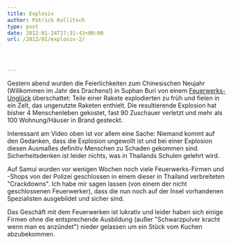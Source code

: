 ```yaml
---
title: Explosiv
author: Patrick Kollitsch
type: post
date: 2012-01-24T17:31:43+00:00
url: /2012/01/explosiv-2/




---
```

<div class="media video">
</div>

Gestern abend wurden die Feierlichkeiten zum Chinesischen Neujahr (Willkommen im Jahr des Drachens!) in Suphan Buri von einem [Feuerwerks-Unglück][1] überschattet: Teile einer Rakete explodierten zu früh und fielen in ein Zelt, das ungenutzte Raketen enthielt. Die resultierende Explosion hat bisher 4 Menschenleben gekostet, fast 90 Zuschauer verletzt und mehr als 100 Wohnung/Häuser in Brand gesteckt. 

Interessant am Video oben ist vor allem eine Sache: Niemand kommt auf den Gedanken, dass die Explosion ungewollt ist und bei einer Explosion diesen Ausmaßes definitiv Menschen zu Schaden gekommen sind. Sicherheitsdenken ist leider nichts, was in Thailands Schulen gelehrt wird. 

Auf Samui wurden vor wenigen Wochen noch viele Feuerwerks-Firmen und -Shops von der Polizei geschlossen in einem dieser in Thailand verbreiteten "Crackdowns". Ich habe mir sagen lassen (von einem der nicht geschlossenen Feuerwerker), dass die nun noch auf der Insel vorhandenen Spezialisten ausgebildet und sicher sind. 

Das Geschäft mit dem Feuerwerken ist lukrativ und leider haben sich einige Firmen ohne die entsprechende Ausbildung (außer "Schwarzpulver kracht wenn man es anzündet") nieder gelassen um ein Stück vom Kuchen abzubekommen.

 [1]: http://www.google.com/hostednews/afp/article/ALeqM5hJ9Ygw6-ksEyEw5MlNM_8EXNEqFg?docId=CNG.c640911c552e9228f492ae042e6e73f5.811
